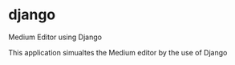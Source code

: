 # django
Medium Editor using Django

This application simualtes the Medium editor by the use of Django
